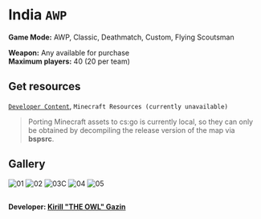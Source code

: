 # India `AWP`
**Game Mode:** AWP, Classic, Deathmatch, Custom, Flying Scoutsman

**Weapon:** Any available for purchase
<br>**Maximum players:** 40 (20 per team)

## Get resources
[`Developer Content`](https://github.com/Redesaile/csgo-developer), `Minecraft Resources (currently unavailable)`

> Porting Minecraft assets to cs:go is currently local, so they can only be obtained by decompiling the release version of the map via **bspsrc**.

## Gallery
![01](https://user-images.githubusercontent.com/90133781/180858804-317c1860-4668-4d2d-abf0-61229a0b41c8.jpg)
![02](https://user-images.githubusercontent.com/90133781/180858812-479f75ce-8da9-4ecb-b1fd-e29c6be88fa3.jpg)
![03C](https://user-images.githubusercontent.com/90133781/180858816-26e5affc-e181-4bc4-864a-eb20af06d043.jpg)
![04](https://user-images.githubusercontent.com/90133781/180858819-47e867af-54e0-40ca-abdb-d5bd3f8509ac.jpg)
![05](https://user-images.githubusercontent.com/90133781/180858821-3ce5e975-8b71-4ed5-94ec-9c86bfbfe1a4.jpg)

##
**Developer: [Kirill "THE OWL" Gazin](https://github.com/redesaile)**
